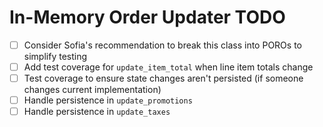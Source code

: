 In-Memory Order Updater TODO
===

- [ ] Consider Sofia's recommendation to break this class into POROs to simplify testing
- [ ] Add test coverage for `update_item_total` when line item totals change
- [ ] Test coverage to ensure state changes aren't persisted (if someone changes current implementation)
- [ ] Handle persistence in `update_promotions`
- [ ] Handle persistence in `update_taxes`
